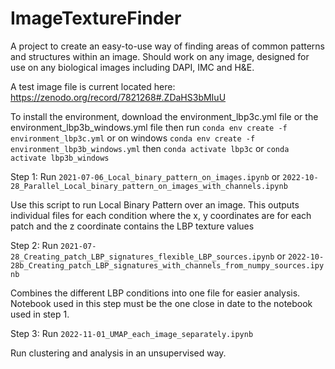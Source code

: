 # ImageTextureFinder
A project to create an easy-to-use way of finding areas of common patterns and structures within an image. Should work on any image, designed for use on any biological images including DAPI, IMC and H&E.

A test image file is current located here:
https://zenodo.org/record/7821268#.ZDaHS3bMIuU

To install the environment, download the environment_lbp3c.yml file or the environment_lbp3b_windows.yml file
then run 
`conda env create -f environment_lbp3c.yml` or on windows `conda env create -f environment_lbp3b_windows.yml`
then
`conda activate lbp3c`
or
`conda activate lbp3b_windows`

Step 1: Run `2021-07-06_Local_binary_pattern_on_images.ipynb` or `2022-10-28_Parallel_Local_binary_pattern_on_images_with_channels.ipynb`

Use this script to run Local Binary Pattern over an image.
This outputs individual files for each condition where the x, y coordinates are for each patch and the z coordinate contains the LBP texture values


Step 2: Run `2021-07-28_Creating_patch_LBP_signatures_flexible_LBP_sources.ipynb` or `2022-10-28b_Creating_patch_LBP_signatures_with_channels_from_numpy_sources.ipynb`

Combines the different LBP conditions into one file for easier analysis. Notebook used in this step must be the one close in date to the notebook used in step 1.

Step 3: Run `2022-11-01_UMAP_each_image_separately.ipynb`

Run clustering and analysis in an unsupervised way.

